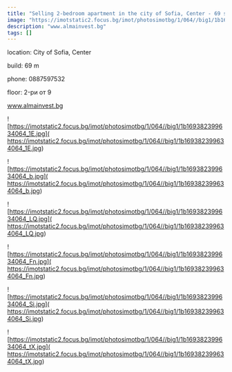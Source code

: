 ```yaml
---
title: "Selling 2-bedroom apartment in the city of Sofia, Center - 69 sq.m / 118000 EUR :: imot.bg Ad."
image: "https://imotstatic2.focus.bg/imot/photosimotbg/1/064//big1/1b169382399634064_iO.jpg"
description: "www.almainvest.bg"
tags: []
---
```


location: City of Sofia, Center

build: 69 m

phone: 0887597532

floor: 2-ри от 9

www.almainvest.bg


![https://imotstatic2.focus.bg/imot/photosimotbg/1/064//big1/1b169382399634064_1E.jpg]( https://imotstatic2.focus.bg/imot/photosimotbg/1/064//big1/1b169382399634064_1E.jpg)


![https://imotstatic2.focus.bg/imot/photosimotbg/1/064//big1/1b169382399634064_b.jpg]( https://imotstatic2.focus.bg/imot/photosimotbg/1/064//big1/1b169382399634064_b.jpg)


![https://imotstatic2.focus.bg/imot/photosimotbg/1/064//big1/1b169382399634064_LQ.jpg]( https://imotstatic2.focus.bg/imot/photosimotbg/1/064//big1/1b169382399634064_LQ.jpg)


![https://imotstatic2.focus.bg/imot/photosimotbg/1/064//big1/1b169382399634064_Fn.jpg]( https://imotstatic2.focus.bg/imot/photosimotbg/1/064//big1/1b169382399634064_Fn.jpg)


![https://imotstatic2.focus.bg/imot/photosimotbg/1/064//big1/1b169382399634064_Si.jpg]( https://imotstatic2.focus.bg/imot/photosimotbg/1/064//big1/1b169382399634064_Si.jpg)


![https://imotstatic2.focus.bg/imot/photosimotbg/1/064//big1/1b169382399634064_tX.jpg]( https://imotstatic2.focus.bg/imot/photosimotbg/1/064//big1/1b169382399634064_tX.jpg)


